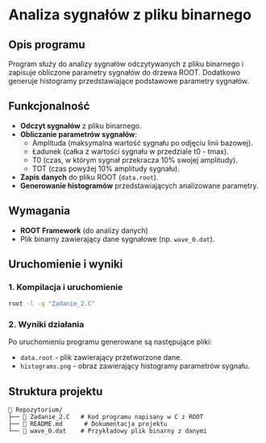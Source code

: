 # Analiza sygnałów z pliku binarnego

## Opis programu
Program służy do analizy sygnałów odczytywanych z pliku binarnego i zapisuje obliczone parametry sygnałów do drzewa ROOT. Dodatkowo generuje histogramy przedstawiające podstawowe parametry sygnałów.

## Funkcjonalność
- **Odczyt sygnałów** z pliku binarnego.
- **Obliczanie parametrów sygnałów**:
  - Amplituda (maksymalna wartość sygnału po odjęciu linii bazowej).
  - Ładunek (całka z wartości sygnału w przedziale t0 - tmax).
  - T0 (czas, w którym sygnał przekracza 10% swojej amplitudy).
  - TOT (czas powyżej 10% amplitudy sygnału).
- **Zapis danych** do pliku ROOT (`data.root`).
- **Generowanie histogramów** przedstawiających analizowane parametry.

## Wymagania
- **ROOT Framework** (do analizy danych)
- Plik binarny zawierający dane sygnałowe (np. `wave_0.dat`).

## Uruchomienie i wyniki

### **1. Kompilacja i uruchomienie**
```bash
root -l -q "Zadanie_2.C"
```

### **2. Wyniki działania**
Po uruchomieniu programu generowane są następujące pliki:
- `data.root` - plik zawierający przetworzone dane.
- `histograms.png` - obraz zawierający histogramy parametrów sygnału.

## Struktura projektu
```
📁 Repozytorium/
├── 📄 Zadanie_2.C   # Kod programu napisany w C z ROOT
├── 📄 README.md      # Dokumentacja projektu
└── 📄 wave_0.dat    # Przykładowy plik binarny z danymi
```
